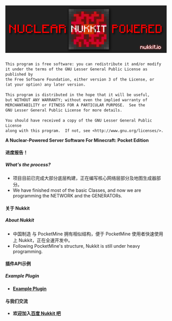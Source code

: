 # ![image](https://github.com/MagicDroidX/Nukkit/raw/master/images/banner.png)


	This program is free software: you can redistribute it and/or modify
	it under the terms of the GNU Lesser General Public License as published by
	the Free Software Foundation, either version 3 of the License, or
	(at your option) any later version.

	This program is distributed in the hope that it will be useful,
	but WITHOUT ANY WARRANTY; without even the implied warranty of
	MERCHANTABILITY or FITNESS FOR A PARTICULAR PURPOSE.  See the
	GNU Lesser General Public License for more details.

	You should have received a copy of the GNU Lesser General Public License
	along with this program.  If not, see <http://www.gnu.org/licenses/>.


__A Nuclear-Powered Server Software For Minecraft: Pocket Edition__

#### 进度报告！
##### What's the process?
* 项目目前已完成大部分底层构建，正在编写核心网络层部分及地图生成器部分。
* We have finished most of the basic Classes, and now we are programming the NETWORK and the GENERATORs.

#### 关于 Nukkit
##### About Nukkit
* 中国制造 与 PocketMine 拥有相似结构，便于 PocketMine 使用者快速使用上 Nukkit，正在全速开发中。
* Following PocketMine's structure, Nukkit is still under heavy programming.

#### 插件API示例
##### Example Plugin
* __[Example Plugin](http://github.com/Nukkit/ExamplePlugin)__

#### 与我们交流
* __欢迎加入[百度 Nukkit 吧](http://tieba.baidu.com/f?kw=nukkit)__
